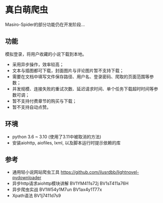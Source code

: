 # 真白萌爬虫
Masiro-Spider的部分功能仍在开发阶段...

## 功能
模拟登录，将用户收藏的小说下载到本地。
- 采用异步操作，效率较高；
- 文本与插图都可下载，封面图片与评论图片暂不支持下载；
- 需要在文档中填写文件保存路径、用户名、登录密码、爬取的页面范围等参数；
- 并发规模、连接失败的重试次数、延迟请求时间、单个任务下载超时时间等参数可调；
- 暂不支持付费章节的购买与下载；
- 暂不支持自动点赞。

## 环境
- python 3.6 ~ 3.10 (使用了3.11中被取消的方法)
- 安装aiohttp, aiofiles, lxml, 以及脚本运行时提示依赖的库

## 参考
- 通用轻小说网站爬虫工具 https://github.com/ilusrdbb/lightnovel-pydownloader
- 异步http请求aiohttp模块讲解 BV1YM411s72j BV1sT411a76H
- 异步爬虫实战 BV1W54y1M7un BV1ax4y1T77x
- Xpath语法 BV1j7411d7s9
